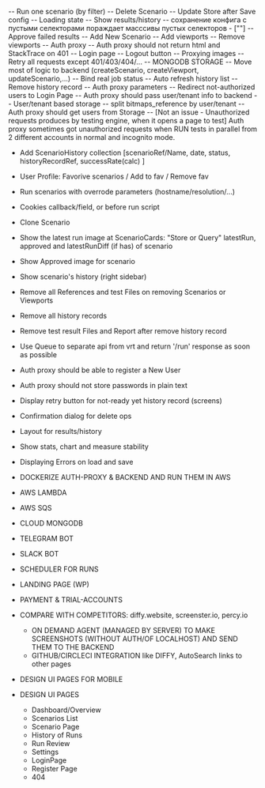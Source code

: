 -- Run one scenario (by filter)
-- Delete Scenario
-- Update Store after Save config
-- Loading state
-- Show results/history
-- сохранение конфига с пустыми селекторами пораждает масссивы пустых селекторов - [""]
-- Approve failed results
-- Add New Scenario
-- Add viewports
-- Remove viewports
-- Auth proxy
-- Auth proxy should not return html and StackTrace on 401
-- Login page
-- Logout button
-- Proxying images
-- Retry all requests except 401/403/404/...
-- MONGODB STORAGE
-- Move most of logic to backend (createScenario, createViewport, updateScenario,...)
-- Bind real job status
-- Auto refresh history list
-- Remove history record
-- Auth proxy parameters
-- Redirect not-authorized users to Login Page
-- Auth proxy should pass user/tenant info to backend
-- User/tenant based storage
-- split bitmaps_reference by user/tenant
-- Auth proxy should get users from Storage
-- [Not an issue - Unauthorized requests produces by testing engine, when it opens a page to test] Auth proxy sometimes got unauthorized requests when RUN tests in parallel from 2 different accounts in normal and incognito mode.

- Add ScenarioHistory collection [scenarioRef/Name, date, status, historyRecordRef, successRate(calc) ]

- User Profile: Favorive scenarios / Add to fav / Remove fav
- Run scenarios with overrode parameters (hostname/resolution/...)
- Cookies callback/field, or before run script
- Clone Scenario
- Show the latest run image at ScenarioCards: "Store or Query" latestRun, approved and latestRunDiff (if has) of scenario
- Show Approved image for scenario
- Show scenario's history (right sidebar)
- Remove all References and test Files on removing Scenarios or Viewports
- Remove all history records
- Remove test result Files and Report after remove history record
- Use Queue to separate api from vrt and return '/run' response as soon as possible
- Auth proxy should be able to register a New User
- Auth proxy should not store passwords in plain text

- Display retry button for not-ready yet history record (screens)
- Confirmation dialog for delete ops
- Layout for results/history
- Show stats, chart and measure stability
- Displaying Errors on load and save


- DOCKERIZE AUTH-PROXY & BACKEND AND RUN THEM IN AWS
- AWS LAMBDA
- AWS SQS
- CLOUD MONGODB
- TELEGRAM BOT
- SLACK BOT
- SCHEDULER FOR RUNS
- LANDING PAGE (WP)
- PAYMENT & TRIAL-ACCOUNTS
- COMPARE WITH COMPETITORS: diffy.website, screenster.io, percy.io
    - ON DEMAND AGENT (MANAGED BY SERVER) TO MAKE SCREENSHOTS (WITHOUT AUTH/OF LOCALHOST) AND SEND THEM TO THE BACKEND
    - GITHUB/CIRCLECI INTEGRATION like DIFFY, AutoSearch links to other pages

- DESIGN UI PAGES FOR MOBILE
- DESIGN UI PAGES
  - Dashboard/Overview
  - Scenarios List
  - Scenario Page
  - History of Runs
  - Run Review
  - Settings
  - LoginPage
  - Register Page
  - 404

